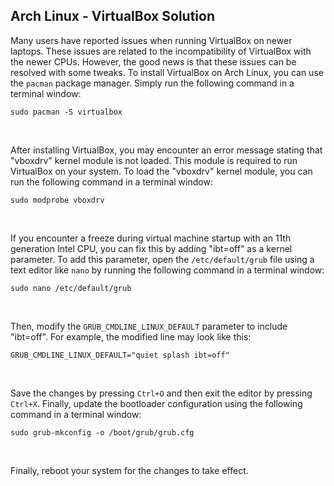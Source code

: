 ## Arch Linux - VirtualBox Solution
Many users have reported issues when running VirtualBox on newer laptops. These issues are related to the incompatibility of VirtualBox with the newer CPUs. However, the good news is that these issues can be resolved with some tweaks. To install VirtualBox on Arch Linux, you can use the `pacman` package manager. Simply run the following command in a terminal window:

```
sudo pacman -S virtualbox
```

<br>

After installing VirtualBox, you may encounter an error message stating that "vboxdrv" kernel module is not loaded. This module is required to run VirtualBox on your system. To load the "vboxdrv" kernel module, you can run the following command in a terminal window:

```
sudo modprobe vboxdrv
```

<br>

If you encounter a freeze during virtual machine startup with an 11th generation Intel CPU, you can fix this by adding "ibt=off" as a kernel parameter. To add this parameter, open the `/etc/default/grub` file using a text editor like `nano` by running the following command in a terminal window:

```
sudo nano /etc/default/grub
```

<br>

Then, modify the `GRUB_CMDLINE_LINUX_DEFAULT` parameter to include "ibt=off". For example, the modified line may look like this:

```
GRUB_CMDLINE_LINUX_DEFAULT="quiet splash ibt=off"
```

<br>

Save the changes by pressing `Ctrl+O` and then exit the editor by pressing `Ctrl+X`. Finally, update the bootloader configuration using the following command in a terminal window:

```
sudo grub-mkconfig -o /boot/grub/grub.cfg
```

<br>

Finally, reboot your system for the changes to take effect.
